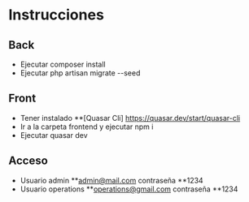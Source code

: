 
# Instrucciones
## Back

- Ejecutar composer install
- Ejecutar php artisan migrate --seed


## Front
- Tener instalado **[Quasar Cli] https://quasar.dev/start/quasar-cli
- Ir a la carpeta frontend y ejecutar npm i
- Ejecutar quasar dev

## Acceso

- Usuario admin **admin@mail.com contraseña **1234
- Usuario operations **operations@gmail.com contraseña **1234


